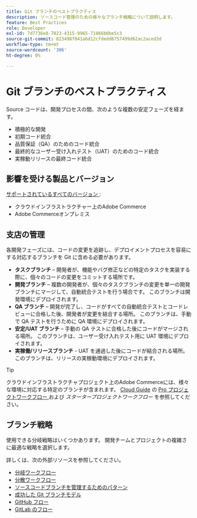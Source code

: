```yaml
---
title: Git ブランチのベストプラクティス
description: ソースコード管理のための様々なブランチ戦略について説明します。
feature: Best Practices
role: Developer
exl-id: 7d7736e8-7023-4315-9965-71866b0be5c3
source-git-commit: 823498f041a6d12cfdedd6757499d62ac2aced3d
workflow-type: tm+mt
source-wordcount: '306'
ht-degree: 0%

---
```


# Git ブランチのベストプラクティス

Source コードは、開発プロセスの間、次のような複数の安定フェーズを経ます。

- 積極的な開発
- 初期コード統合
- 品質保証（QA）のためのコード統合
- 最終的なユーザー受け入れテスト（UAT）のためのコード統合
- 実稼動リリースの最終コード統合

## 影響を受ける製品とバージョン

[ サポートされているすべてのバージョン ](../../../release/versions.md):

- クラウドインフラストラクチャー上のAdobe Commerce
- Adobe Commerceオンプレミス

## 支店の管理

各開発フェーズには、コードの変更を追跡し、デプロイメントプロセスを容易にする対応するブランチを Git に含める必要があります。

- **タスクブランチ** – 開発者が、機能やバグ修正などの特定のタスクを実装する際に、個々のコードの変更をコミットする場所です。
- **開発ブランチ** – 複数の開発者が、個々のタスクブランチの変更を単一の開発ブランチにマージして、自動統合テストを行う場合です。 このブランチは開発環境にデプロイされます。
- **QA ブランチ** – 開発が完了し、コードがすべての自動統合テストとコードレビューに合格した後、開発者が変更を結合する場所。 このブランチは、手動で QA テストを行うために QA 環境にデプロイされます。
- **安定/UAT ブランチ** – 手動の QA テストに合格した後にコードがマージされる場所。 このブランチは、ユーザー受け入れテスト用に UAT 環境にデプロイされます。
- **実稼働/リリースブランチ** - UAT を通過した後にコードが結合される場所。 このブランチは、リリースの実稼動環境にデプロイされます。

>[!TIP]
>
>クラウドインフラストラクチャプロジェクト上のAdobe Commerceには、様々な環境に対応する特定のブランチが含まれます。 [Cloud Guide](https://experienceleague.adobe.com/docs/commerce-cloud-service/user-guide/architecture/pro-develop-deploy-workflow.html?lang=ja) の [Pro プロジェクトワークフロー ](https://experienceleague.adobe.com/docs/commerce-cloud-service/user-guide/architecture/starter-develop-deploy-workflow.html?lang=ja) および _スタータープロジェクトワークフロー_ を参照してください。

## ブランチ戦略

使用できる分岐戦略はいくつかあります。 開発チームとプロジェクトの複雑さに最適な戦略を選択します。

詳しくは、次の外部リソースを参照してください。

- [ 分岐ワークフロー ](https://git-scm.com/book/en/v2/Git-Branching-Branching-Workflows)
- [ 分散ワークフロー ](https://git-scm.com/book/en/v2/Distributed-Git-Distributed-Workflows)
- [ ソースコードブランチを管理するためのパターン ](https://martinfowler.com/articles/branching-patterns.html)
- [ 成功した Git ブランチモデル ](https://nvie.com/posts/a-successful-git-branching-model/)
- [GitHub フロー ](https://docs.github.com/en/get-started/quickstart/github-flow)
- [GitLab のフロー ](https://about.gitlab.com/blog/2023/07/27/gitlab-flow-duo/)
